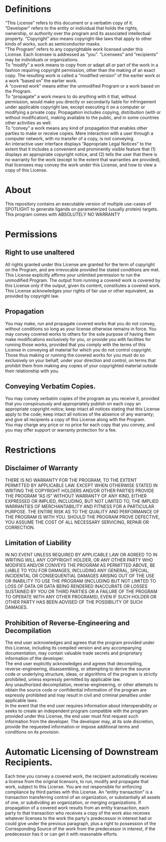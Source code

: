 # Definitions
“This License” refers to this document or a verbatim copy of it.<br/>
"Developer" refers to the entity or individual that holds the rights, ownership, or authority over the program and its associated intellectual property.
“Copyright” also means copyright-like laws that apply to other kinds of works, such as semiconductor masks.<br/>
“The Program” refers to any copyrightable work licensed under this License. Each licensee is addressed as “you”. “Licensees” and “recipients” may be individuals or organizations.<br/>
To “modify” a work means to copy from or adapt all or part of the work in a fashion requiring copyright permission, other than the making of an exact copy.
The resulting work is called a “modified version” of the earlier work or a work “based on” the earlier work.<br/>
A “covered work” means either the unmodified Program or a work based on the Program.<br/>
To “propagate” a work means to do anything with it that, without permission, would make you directly or secondarily liable for infringement under applicable copyright law,
except executing it on a computer or modifying a private copy. Propagation includes copying, distribution (with or without modification), making available to the public, and in some countries other activities as well.<br/>
To “convey” a work means any kind of propagation that enables other parties to make or receive copies. Mere interaction with a user through a computer network, with no transfer of a copy, is not conveying.<br/>
An interactive user interface displays “Appropriate Legal Notices” to the extent that it includes a convenient and prominently visible feature that
(1) displays an appropriate copyright notice, and (2) tells the user that there is no warranty for the work (except to the extent that warranties are provided),
that licensees may convey the work under this License, and how to view a copy of this License.

# About
This repository contains an executable version of multiple use-cases of SPOTLIGHT to generate ligands on parameterized (usually protein) targets.<br/>
This program comes with ABSOLUTELY NO WARRANTY

# Permissions

## Right to use unaltered
All rights granted under this License are granted for the term of copyright on the Program, and are irrevocable provided the stated conditions are met.
This License explicitly affirms your unlimited permission to run the unmodified Program. The output from running a covered work is covered by this License only if the output,
given its content, constitutes a covered work. This License acknowledges your rights of fair use or other equivalent, as provided by copyright law.

## Propagation
You may make, run and propagate covered works that you do not convey, without conditions so long as your license otherwise remains in force.
You may convey covered works to others for the sole purpose of having them make modifications exclusively for you, or provide you with facilities for running those works,
provided that you comply with the terms of this License in conveying all material for which you do not control copyright.
Those thus making or running the covered works for you must do so exclusively on your behalf, under your direction and control, on terms that prohibit them from making any copies
of your copyrighted material outside their relationship with you.

## Conveying Verbatim Copies.
You may convey verbatim copies of the program as you receive it, provided that you conspicuously and appropriately publish on each copy an appropriate copyright notice;
keep intact all notices stating that this License apply to the code; keep intact all notices of the absence of any warranty; and give all recipients a copy of this License along with the Program.<br/>
You may charge any price or no price for each copy that you convey, and you may offer support or warranty protection for a fee.



# Restrictions

## Disclaimer of Warranty
THERE IS NO WARRANTY FOR THE PROGRAM, TO THE EXTENT PERMITTED BY APPLICABLE LAW. EXCEPT WHEN OTHERWISE STATED IN WRITING
THE COPYRIGHT HOLDERS AND/OR OTHER PARTIES PROVIDE THE PROGRAM “AS IS” WITHOUT WARRANTY OF ANY KIND, EITHER EXPRESSED OR IMPLIED,
INCLUDING, BUT NOT LIMITED TO, THE IMPLIED WARRANTIES OF MERCHANTABILITY AND FITNESS FOR A PARTICULAR PURPOSE.
THE ENTIRE RISK AS TO THE QUALITY AND PERFORMANCE OF THE PROGRAM IS WITH YOU. SHOULD THE PROGRAM PROVE DEFECTIVE,
YOU ASSUME THE COST OF ALL NECESSARY SERVICING, REPAIR OR CORRECTION.

## Limitation of Liability
IN NO EVENT UNLESS REQUIRED BY APPLICABLE LAW OR AGREED TO IN WRITING WILL ANY COPYRIGHT HOLDER, OR ANY OTHER PARTY WHO MODIFIES AND/OR CONVEYS THE PROGRAM AS PERMITTED ABOVE,
BE LIABLE TO YOU FOR DAMAGES, INCLUDING ANY GENERAL, SPECIAL, INCIDENTAL OR CONSEQUENTIAL DAMAGES ARISING OUT OF THE USE OR INABILITY TO USE THE PROGRAM
(INCLUDING BUT NOT LIMITED TO LOSS OF DATA OR DATA BEING RENDERED INACCURATE OR LOSSES SUSTAINED BY YOU OR THIRD PARTIES OR A FAILURE OF THE PROGRAM TO OPERATE WITH ANY OTHER PROGRAMS),
EVEN IF SUCH HOLDER OR OTHER PARTY HAS BEEN ADVISED OF THE POSSIBILITY OF SUCH DAMAGES.

## Prohibition of Reverse-Engineering and Decompilation
The end user acknowledges and agrees that the program provided under this License, including its compiled version and any accompanying documentation, may contain valuable trade secrets and proprietary information of the developer.<br/>
The end user explicitly acknowledges and agrees that decompiling, reverse-engineering, disassembling, or attempting to derive the source code or underlying structure, ideas, or algorithms of the program is strictly prohibited, unless expressly permitted by applicable law.<br/>
Any unauthorized decompilation, reverse-engineering, or other attempts to obtain the source code or confidential information of the program are expressly prohibited and may result in civil and criminal penalties under applicable laws.<br/>
In the event that the end user requires information about interoperability or seeks to create an independent program compatible with the program provided under this License, the end user must first request such information from the developer.
The developer may, at its sole discretion, provide the requested information or impose additional terms and conditions on its provision.

# Automatic Licensing of Downstream Recipients.
Each time you convey a covered work, the recipient automatically receives a license from the original licensors, to run, modify and propagate that work, subject to this License.
You are not responsible for enforcing compliance by third parties with this License.
An “entity transaction” is a transaction transferring control of an organization, or substantially all assets of one, or subdividing an organization, or merging organizations.
If propagation of a covered work results from an entity transaction, each party to that transaction who receives a copy of the work also receives whatever licenses to the work
the party's predecessor in interest had or could give under the previous paragraph, plus a right to possession of the Corresponding Source of the work from the predecessor in interest,
if the predecessor has it or can get it with reasonable efforts.
